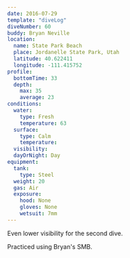 ```yaml
---
date: 2016-07-29
template: "diveLog"
diveNumber: 60
buddy: Bryan Neville
location:
  name: State Park Beach
  place: Jordanelle State Park, Utah
  latitude: 40.622411
  longitude: -111.415752
profile:
  bottomTime: 33
  depth:
    max: 35
    average: 23
conditions:
  water:
    type: Fresh
    temperature: 63
  surface:
    type: Calm
    temperature:
  visibility:
  dayOrNight: Day
equipment:
  tank:
    type: Steel
  weight: 20
  gas: Air
  exposure:
    hood: None
    gloves: None
    wetsuit: 7mm
---
```

Even lower visibility for the second dive.

Practiced using Bryan's SMB.
